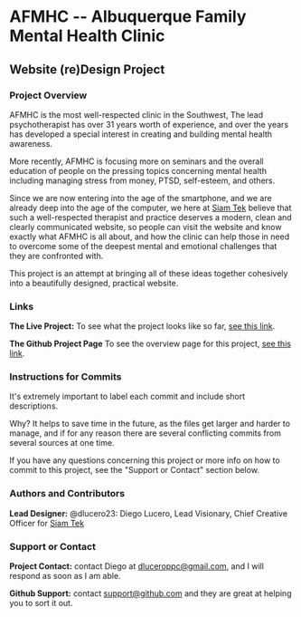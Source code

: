 # **AFMHC -- Albuquerque Family Mental Health Clinic**
## **Website (re)Design Project**


### **Project Overview**
AFMHC is the most well-respected clinic in the Southwest, The lead psychotherapist has over 31 years worth of experience, and over the years has developed a special interest in creating and building mental health awareness.

More recently, AFMHC is focusing more on seminars and the overall education of people on the pressing topics concerning mental health including managing stress from money, PTSD, self-esteem, and others.

Since we are now entering into the age of the smartphone, and we are already deep into the age of the computer, we here at [Siam Tek](http://siamtek.com) believe that such a well-respected therapist and practice deserves a modern, clean and clearly communicated website, so people can visit the website and know exactly what AFMHC is all about, and how the clinic can help those in need to overcome some of the deepest mental and emotional challenges that they are confronted with.

This project is an attempt at bringing all of these ideas together cohesively into a beautifully designed, practical website.

### **Links**
**The Live Project:**
To see what the project looks like so far, [see this link](http://siamtek.com/afmhc).

**The Github Project Page**
To see the overview page for this project, [see this link](http://dlucero23.github.io/afmhc).

### **Instructions for Commits**
It's extremely important to label each commit and include short descriptions.  

Why? It helps to save time in the future, as the files get larger and harder to manage, and if for any reason there are several conflicting commits from several sources at one time.

If you have any questions concerning this project or more info on how to commit to this project, see the "Support or Contact" section below.

### **Authors and Contributors**
**Lead Designer:**
@dlucero23: Diego Lucero, Lead Visionary, Chief Creative Officer for [Siam Tek](http://siamtek.com)

### **Support or Contact**
**Project Contact:**
contact Diego at dluceroppc@gmail.com, and I will respond as soon as I am able.

**Github Support:**
contact support@github.com and they are great at helping you to sort it out.
